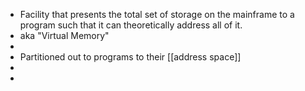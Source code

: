 - Facility that presents the total set of storage on the mainframe to a program such that it can theoretically address all of it.
- aka "Virtual Memory"
-
- Partitioned out to programs to their [[address space]]
-
-